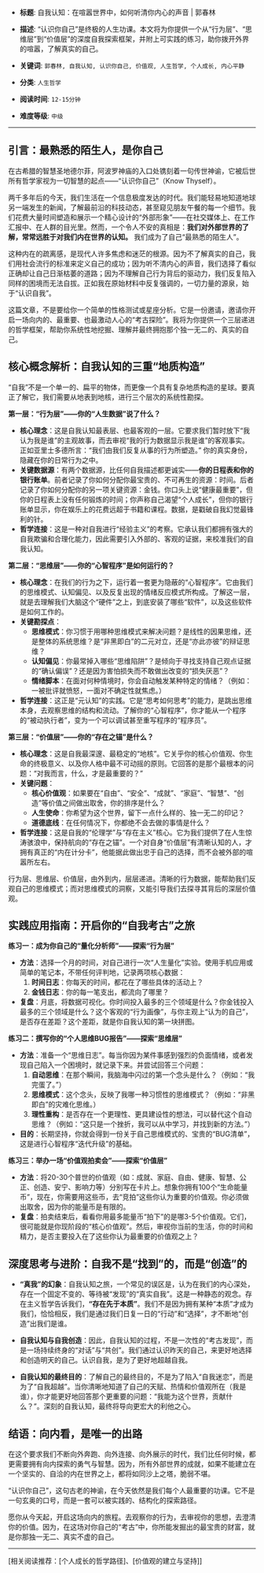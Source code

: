- **标题**: 自我认知：在喧嚣世界中，如何听清你内心的声音 | 郭春林
- **描述**: “认识你自己”是终极的人生功课。本文将为你提供一个从“行为层”、“思维层”到“价值层”的深度自我探索框架，并附上可实践的练习，助你拨开外界的喧嚣，了解真实的自己。
- **关键词**: `郭春林, 自我认知, 认识你自己, 价值观, 人生哲学, 个人成长, 内心平静`

- **分类**: `人生哲学`
- **阅读时间**: `12-15分钟`
- **难度等级**: `中级`

---

## 引言：最熟悉的陌生人，是你自己

在古希腊的智慧圣地德尔菲，阿波罗神庙的入口处镌刻着一句传世神谕，它被后世所有哲学家视为一切智慧的起点——“认识你自己”（Know Thyself）。

两千多年后的今天，我们生活在一个信息极度发达的时代。我们能轻易地知道地球另一端发生的新闻，了解最前沿的科技动态，甚至窥见朋友午餐的每一个细节。我们花费大量时间塑造和展示一个精心设计的“外部形象”——在社交媒体上、在工作汇报中、在人群的目光里。然而，一个令人不安的真相是：**我们对外部世界的了解，常常远胜于对我们内在世界的认知。** 我们成为了自己“最熟悉的陌生人”。

这种内在的疏离感，是现代人许多焦虑和迷茫的根源。因为不了解真实的自己，我们用社会流行的标准来定义自己的成功；因为听不清内心的声音，我们选择了看似正确却让自己日渐枯萎的道路；因为不理解自己行为背后的驱动力，我们反复陷入同样的困境而无法自拔。正如我在原始材料中反复强调的，一切力量的源泉，始于“认识自我”。

这篇文章，不是要给你一个简单的性格测试或星座分析。它是一份邀请，邀请你开启一场向内的、最重要、也最激动人心的“考古探险”。我将为你提供一个三层递进的哲学框架，帮助你系统性地挖掘、理解并最终拥抱那个独一无二的、真实的自己。

## 核心概念解析：自我认知的三重“地质构造”

“自我”不是一个单一的、扁平的物体，而更像一个具有复杂地质构造的星球。要真正了解它，我们需要从地表到地核，进行三个层次的系统性勘探。

**第一层：“行为层”——你的“人生数据”说了什么？**

*   **核心理念**：这是自我认知最表层、也最客观的一层。它要求我们暂时放下“我认为我是谁”的主观故事，而去审视“我的行为数据显示我是谁”的客观事实。正如亚里士多德所言：“我们由我们反复从事的行为所塑造。” 你的真实身份，隐藏在你的日常行为之中。
*   **关键数据源**：有两个数据源，比任何自我描述都更诚实——**你的日程表和你的银行账单**。前者记录了你如何分配你最宝贵的、不可再生的资源：时间。后者记录了你如何分配你的另一项关键资源：金钱。你口头上说“健康最重要”，但你的日程表上没有任何锻炼的时间；你声称自己渴望“个人成长”，但你的银行账单显示，你在娱乐上的花费远超于书籍和课程。数据，是戳破自我幻觉最锋利的针。
*   **哲学连接**：这是一种对自我进行“经验主义”的考察。它承认我们都拥有强大的自我欺骗和合理化能力，因此需要引入外部的、客观的证据，来校准我们的自我认知。

**第二层：“思维层”——你的“心智程序”是如何运行的？**

*   **核心理念**：在我们的行为之下，运行着一套更为隐蔽的“心智程序”。它由我们的思维模式、认知偏见、以及反复出现的情绪反应模式所构成。了解这一层，就是去理解我们大脑这个“硬件”之上，到底安装了哪些“软件”，以及这些软件是如何工作的。
*   **关键勘探点**：
    *   **思维模式**：你习惯于用哪种思维模式来解决问题？是线性的因果思维，还是整体的系统思维？是“非黑即白”的二元对立，还是“亦此亦彼”的辩证思维？
    *   **认知偏见**：你最常掉入哪些“思维陷阱”？是倾向于寻找支持自己观点证据的“确认偏误”？还是因为害怕损失而不敢做出改变的“损失厌恶”？
    *   **情绪脚本**：在面对何种情境时，你会自动触发某种特定的情绪？（例如：一被批评就愤怒，一面对不确定性就焦虑。）
*   **哲学连接**：这正是“元认知”的实践。它是“思考如何思考”的能力，是跳出思维本身，去观察思维的结构和流动。了解你的“心智程序”，你才能从一个程序的“被动执行者”，变为一个可以调试甚至重写程序的“程序员”。

**第三层：“价值层”——你的“存在之锚”是什么？**

*   **核心理念**：这是自我最深邃、最稳定的“地核”。它关乎你的核心价值观、你生命的终极意义、以及你人格中最不可动摇的原则。它回答的是那个最根本的问题：“对我而言，什么，才是最重要的？”
*   **关键问题**：
    *   **核心价值观**：如果要在“自由”、“安全”、“成就”、“家庭”、“智慧”、“创造”等价值之间做出取舍，你的排序是什么？
    *   **人生使命**：你希望为这个世界，留下一点什么样的、独一无二的印记？
    *   **道德底线**：在任何情况下，你都绝不会去做的事情是什么？
*   **哲学连接**：这是自我的“伦理学”与“存在主义”核心。它为我们提供了在人生惊涛骇浪中，保持航向的“存在之锚”。一个对自身“价值层”有清晰认知的人，才拥有真正的“内在计分卡”，他能据此做出忠于自己的选择，而不会被外部的喧嚣所左右。

行为层、思维层、价值层，由外到内，层层递进。清晰的行为数据，能帮助我们反观自己的思维模式；而对思维模式的洞察，又能引导我们去探寻其背后的深层价值观。

## 实践应用指南：开启你的“自我考古”之旅

**练习一：成为你自己的“量化分析师”——探索“行为层”**

*   **方法**：选择一个月的时间，对自己进行一次“人生量化”实验。使用手机应用或简单的笔记本，不带任何评判地，记录两项核心数据：
    1.  **时间日志**：你每天的时间，都花在了哪些具体的活动上？
    2.  **金钱日志**：你的每一笔支出，都流向了哪里？
*   **复盘**：月底，将数据可视化。你时间投入最多的三个领域是什么？你金钱投入最多的三个领域是什么？这个客观的“行为画像”，与你主观上“认为的自己”，是否存在差距？这个差距，就是你自我认知的第一块拼图。

**练习二：撰写你的“个人思维BUG报告”——探索“思维层”**

*   **方法**：准备一个“思维日志”。每当你因为某件事感到强烈的负面情绪，或者发现自己陷入一个困境时，就记录下来。并尝试回答三个问题：
    1.  **自动思维**：在那个瞬间，我脑海中闪过的第一个念头是什么？（例如：“我完蛋了。”）
    2.  **思维模式**：这个念头，反映了我哪一种习惯性的思维模式？（例如：“非黑即白”的灾难化思维。）
    3.  **理性重构**：是否存在一个更理性、更具建设性的想法，可以替代这个自动思维？（例如：“这只是一个挫折，我可以从中学习，并找到新的方法。”）
*   **目的**：长期坚持，你就会得到一份关于自己思维模式的、宝贵的“BUG清单”，这是进行心智程序“迭代升级”的基础。

**练习三：举办一场“价值观拍卖会”——探索“价值层”**

*   **方法**：将20-30个普世的价值观（如：成就、家庭、自由、健康、智慧、公正、创造、安宁、影响力等）分别写在卡片上。想象你拥有100个“生命能量币”，现在，你需要用这些币，去“竞拍”这些你认为重要的价值观。你必须做出取舍，因为你的能量币是有限的。
*   **复盘**：拍卖结束后，看看你用最多能量币“拍下”的是哪3-5个价值观。它们，很可能就是你现阶段的“核心价值观”。然后，审视你当前的生活，你的时间和精力，是否主要投入在了这些你认为最重要的价值观之上？

## 深度思考与进阶：自我不是“找到”的，而是“创造”的

*   **“真我”的幻象**：自我认知之旅，一个常见的误区是，认为在我们的内心深处，存在一个固定不变的、等待被“发现”的“真实自我”。这是一种静态的观念。存在主义哲学告诉我们，**“存在先于本质”**。我们不是因为拥有某种“本质”才成为我们，恰恰相反，我们是通过我们日复一日的“行动”和“选择”，才不断地“创造”出我们是谁。

*   **自我认知与自我创造**：因此，自我认知的过程，不是一次性的“考古发现”，而是一场持续终身的“对话”与“共创”。我们通过认识昨天的自己，来更好地选择和创造明天的自己。认识自我，是为了更好地超越自我。

*   **自我认知的最终目的**：了解自己的最终目的，不是为了陷入“自我迷恋”，而是为了“自我超越”。当你清晰地知道了自己的天赋、热情和价值观所在（我是谁），你才能更好地回答那个更重要的问题：“我能为这个世界，贡献什么？”。深刻的自我认知，最终将导向更宏大的利他之心。

## 结语：向内看，是唯一的出路

在这个要求我们不断向外奔跑、向外连接、向外展示的时代，我们比任何时候，都更需要拥有向内探索的勇气与智慧。因为，所有外部世界的成就，如果不能建立在一个坚实的、自洽的内在世界之上，都将如同沙上之塔，脆弱不堪。

“认识你自己”，这句古老的神谕，在今天依然是我们每个人最重要的功课。它不是一句玄奥的口号，而是一套可以被实践的、结构化的探索路径。

愿你从今天起，开启这场向内的旅程。去观察你的行为，去审视你的思想，去澄清你的价值。因为，在这场对你自己的“考古”中，你所能发掘出的最宝贵的财富，就是你那独一无二、真实不虚的自己。

---
[相关阅读推荐：[个人成长的哲学路径]、[价值观的建立与坚持]]
